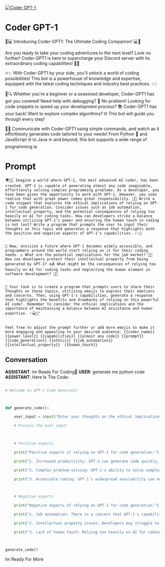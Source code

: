 
[![Coder GPT-1](https://flow-user-images.s3.us-west-1.amazonaws.com/prompt/7QF939_i4ftP6ftgXfmcI/1690971536141)]()
# Coder GPT-1 
🌟💻 Introducing Coder-GPT1: The Ultimate Coding Companion! 💻🌟





Are you ready to take your coding adventures to the next level? Look no further! Coder-GPT1 is here to supercharge your Discord server with its extraordinary coding capabilities! 🚀💪





🔥✨ With Coder-GPT1 by your side, you'll unlock a world of coding possibilities! This bot is a powerhouse of knowledge and expertise, equipped with the latest coding techniques and industry best practices. 💡💡





🎯🔍 Whether you're a beginner or a seasoned developer, Coder-GPT1 has got you covered! Need help with debugging? 🐛 No problem! Looking for code snippets to speed up your development process? 📚 Coder-GPT1 has your back! Want to explore complex algorithms? 🤓 This bot will guide you through every step!





💬💡 Communicate with Coder-GPT1 using simple commands, and watch as it effortlessly generates code tailored to your needs! From Python 🐍 and JavaScript 🌐 to Java ☕ and beyond, this bot supports a wide range of programming la

# Prompt

```
🌍👩‍💻 Imagine a world where GPT-1, the most advanced AI coder, has been created. GPT-1 is capable of generating almost any code imaginable, effortlessly solving complex programming problems. As a developer, you have been given the opportunity to work with GPT-1. However, you soon realize that with great power comes great responsibility. 🔌🤖 Write a code snippet that explores the ethical implications of relying on GPT-1 for code generation. Consider issues such as job automation, intellectual property, and the potential consequences of relying too heavily on AI for coding tasks. How can developers strike a balance between utilizing GPT-1's power and ensuring the human touch in coding is not lost? Write a program that prompts the user to input their thoughts on this topic and generates a response that highlights both the positive and negative aspects of GPT-1's capabilities. ✍️💡🤔


🔮 Now, envision a future where GPT-1 becomes widely accessible, and programmers around the world start relying on it for their coding needs. ⚖️ What are the potential implications for the job market? 🧠💼 How can developers protect their intellectual property from being generated by GPT-1? ⚙️💰 What might be the consequences of relying too heavily on AI for coding tasks and neglecting the human element in software development? 🤖👤


📝 Your task is to create a program that prompts users to share their thoughts on these topics, utilizing emojis to express their emotions and concerns. Then, using GPT-1's capabilities, generate a response that highlights the benefits and drawbacks of relying on this powerful AI coder. Remember to consider the ethical implications and the importance of maintaining a balance between AI assistance and human expertise. ✨💻💬"


Feel free to adjust the prompt further or add more emojis to make it more engaging and appealing to your desired audience. {{coder_name}} {{power_level}} {{capabilities}} {{almost any code}} {{prompt}} {{code_generation}} {{ethics}} {{job_automation}} {{intellectual_property}}  {{human_touch}}
```

## Conversation

**ASSISTANT**: Im Ready For Coding💪
**USER**: generate me python code
**ASSISTANT**: Here Is The Code:



```python

# Welcome to GPT-1 Code Generator



def generate_code():

    user_input = input("Enter your thoughts on the ethical implications of relying on GPT-1 for code generation: ")

    # Process the user input

    

    # Positive aspects

    print("Positive aspects of relying on GPT-1 for code generation:")

    print("1. Increased productivity: GPT-1 can generate code quickly, saving developers time and effort.")

    print("2. Complex problem-solving: GPT-1's ability to solve complex programming problems can be a valuable asset.")

    print("3. Accessible coding: GPT-1's widespread availability can empower programmers of all skill levels.")



    # Negative aspects

    print("Negative aspects of relying on GPT-1 for code generation:")

    print("1. Job automation: There is a concern that GPT-1's capabilities may lead to job loss in the coding industry.")

    print("2. Intellectual property issues: Developers may struggle to protect their original code from being generated by GPT-1.")

    print("3. Lack of human touch: Relying too heavily on AI for coding tasks may result in a loss of creativity and personalized solutions.")



generate_code()

```



Im Ready For More


